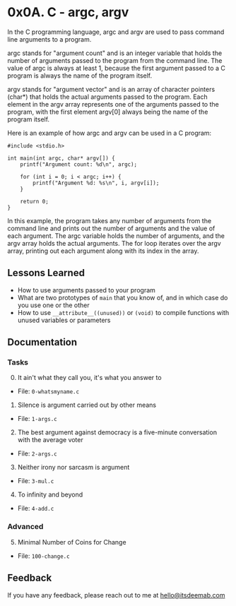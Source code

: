 
# 0x0A. C - argc, argv

In the C programming language, argc and argv are used to pass command line arguments to a program.

argc stands for "argument count" and is an integer variable that holds the number of arguments passed to the program from the command line. The value of argc is always at least 1, because the first argument passed to a C program is always the name of the program itself.

argv stands for "argument vector" and is an array of character pointers (char*) that holds the actual arguments passed to the program. Each element in the argv array represents one of the arguments passed to the program, with the first element argv[0] always being the name of the program itself.

Here is an example of how argc and argv can be used in a C program:
```
#include <stdio.h>

int main(int argc, char* argv[]) {
    printf("Argument count: %d\n", argc);

    for (int i = 0; i < argc; i++) {
        printf("Argument %d: %s\n", i, argv[i]);
    }

    return 0;
}
```
In this example, the program takes any number of arguments from the command line and prints out the number of arguments and the value of each argument. The argc variable holds the number of arguments, and the argv array holds the actual arguments. The for loop iterates over the argv array, printing out each argument along with its index in the array.



## Lessons Learned

* How to use arguments passed to your program
* What are two prototypes of `main` that you know of, and in which case do you use one or the other
* How to use `__attribute__((unused))` or `(void)` to compile functions with unused variables or parameters


## Documentation
### Tasks

0. It ain't what they call you, it's what you answer to
* File: `0-whatsmyname.c`

1. Silence is argument carried out by other means
* File: `1-args.c`

2. The best argument against democracy is a five-minute conversation with the average voter
* File: `2-args.c`

3. Neither irony nor sarcasm is argument
* File: `3-mul.c`

4. To infinity and beyond
* File: `4-add.c`

### Advanced

5. Minimal Number of Coins for Change
* File: `100-change.c`



## Feedback

If you have any feedback, please reach out to me at hello@itsdeemab.com


